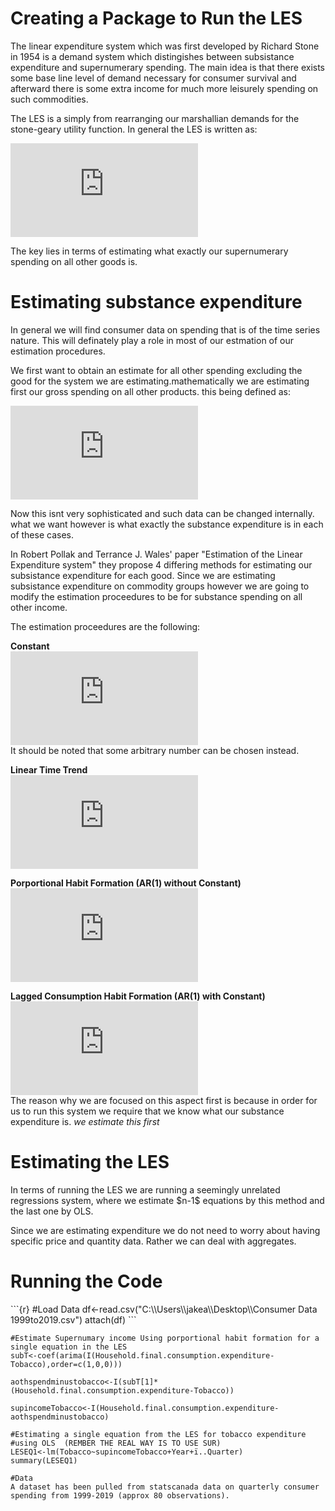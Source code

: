 <h1>Creating a Package to Run the LES</h1>

The linear expenditure system which was first developed by Richard Stone in 1954 is a demand system which distingishes between subsistance expenditure and supernumerary spending. The main idea is that there exists some base line level of demand necessary for consumer survival and afterward there is some extra income for much more leisurely spending on such commodities.

<p>The LES is a simply from rearranging our marshallian demands for the stone-geary utility function. In general the LES is written as:

![EQ1](http://latex.codecogs.com/gif.latex?p_ix_i%3Dp_i%5Cgamma_i&plus;%5Cbeta_i%28m-%5Csum_jp_j%5Cgamma_j%29%2C%5Cspace%20%5Cspace%20%5Cspace%20j%5Cneq%20i)

The key lies in terms of estimating what exactly our supernumerary spending on all other goods is.

<h1>Estimating substance expenditure</h1>

In general we will find consumer data on spending that is of the time series nature. This will definately play a role in most of our estmation of our estimation procedures.

We first want to obtain an estimate for all other spending excluding the good for the system we are estimating.mathematically we are estimating first our gross spending on all other products. this being defined as:

![](http://latex.codecogs.com/gif.latex?%5Csum_jp_jx_j%3Dm-p_ix_i)

Now this isnt very sophisticated and such data can be changed internally. what we want however is what exactly the substance expenditure is in each of these cases.

In Robert Pollak and Terrance J. Wales' paper "Estimation of the Linear Expenditure system" they propose 4 differing methods for estimating our subsistance expenditure for each good. Since we are estimating subsistance expenditure on commodity groups however we are going to modify the estimation proceedures to be for substance spending on all other income.

The estimation proceedures are the following: 

**Constant**<br>
![](http://latex.codecogs.com/gif.latex?%5Csum_%7Bj%7Dp_%7Bjt%7D%5Cgamma_%7Bjt%7D%3DE%5Bm_t-p_%7Bit%7Dx_%7Bit%7D%5D)
<br>It should be noted that some arbitrary number can be chosen instead. 

**Linear Time Trend**<br>
![](http://latex.codecogs.com/gif.latex?%5Csum_%7Bj%7Dp_%7Bjt%7D%5Cgamma_%7Bjt%7D%3Da%5E*&plus;%5Calpha_%7Bi%7Dt)

**Porportional Habit Formation (AR(1) without Constant)**<br>
![](http://latex.codecogs.com/gif.latex?%5Csum_%7Bj%7Dp_%7Bjt%7D%5Cgamma_%7Bjt%7D%3D%5Calpha_i%28m_%7Bt-1%7D-p_%7Bit-1%7Dx_%7Bit-1%7D%29)

**Lagged Consumption Habit Formation (AR(1) with Constant)**<br>
![](http://latex.codecogs.com/gif.latex?%5Csum_%7Bj%7Dp_%7Bjt%7D%5Cgamma_%7Bjt%7D%3Da_i%5E*&plus;%5Calpha_i%28m_%7Bt-1%7D-p_%7Bit-1%7Dx_%7Bit-1%7D%29)
<br>The reason why we are focused on this aspect first is because in order for us to run this system we require that we know what our substance expenditure is. *we estimate this first*

<h1>Estimating the LES</h1>
In terms of running the LES we are running a seemingly unrelated regressions system, where we estimate $n-1$ equations by this method and the last one by OLS.

Since we are estimating expenditure we do not need to worry about having specific price and quantity data. Rather we can deal with aggregates.

<h1>Running the Code</h1>
```{r}
#Load Data
df<-read.csv("C:\\Users\\jakea\\Desktop\\Consumer Data 1999to2019.csv")
attach(df)
```
<br>

```{r}
#Estimate Supernumary income Using porportional habit formation for a single equation in the LES
subT<-coef(arima(I(Household.final.consumption.expenditure-Tobacco),order=c(1,0,0)))

aothspendminustobacco<-I(subT[1]*(Household.final.consumption.expenditure-Tobacco))

supincomeTobacco<-I(Household.final.consumption.expenditure-aothspendminustobacco)

#Estimating a single equation from the LES for tobacco expenditure
#using OLS  (REMBER THE REAL WAY IS TO USE SUR)
LESEQ1<-lm(Tobacco~supincomeTobacco+Year+ï..Quarter)
summary(LESEQ1)

#Data
A dataset has been pulled from statscanada data on quarterly consumer spending from 1999-2019 (approx 80 observations).

